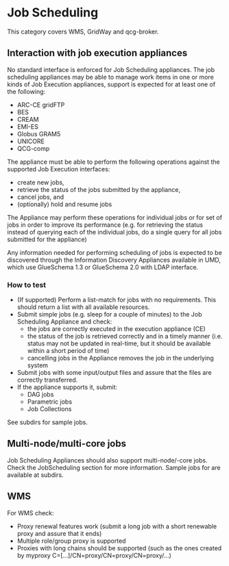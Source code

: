 Job Scheduling
==============

This category covers WMS, GridWay and qcg-broker.

## Interaction with job execution appliances

No standard interface is enforced for Job Scheduling appliances. The job scheduling appliances may be able to manage work items in one or more kinds of Job Execution appliances, support is expected for at least one of the following:
* ARC-CE gridFTP
* BES
* CREAM
* EMI-ES
* Globus GRAM5
* UNICORE
* QCG-comp

The appliance must be able to perform the following operations against the supported Job Execution interfaces:
* create new jobs,
* retrieve the status of the jobs submitted by the appliance,
* cancel jobs, and
* (optionally) hold and resume jobs

The Appliance may perform these operations for individual jobs or for set of jobs in order to improve its performance (e.g. for retrieving the status instead of querying each of the individual jobs, do a single query for all jobs submitted for the appliance)

Any information needed for performing scheduling of jobs is expected to be discovered through the Information Discovery Appliances available in UMD, which use GlueSchema 1.3 or GlueSchema 2.0 with LDAP interface.

### How to test
* (If supported) Perform a list-match for jobs with no requirements. This should return a list with all available resources.
* Submit simple jobs (e.g. sleep for a couple of minutes) to the Job Scheduling Appliance and check:
  * the jobs are correctly executed in the execution appliance (CE)
  * the status of the job is retrieved correctly and in a timely manner (i.e. status may not be updated in real-time, but it should be available within a short period of time)
  * cancelling jobs in the Appliance removes the job in the underlying system
* Submit jobs with some input/output files and assure that the files are correctly transferred.
* If the appliance supports it, submit:
  * DAG jobs
  * Parametric jobs
  * Job Collections

See subdirs for sample jobs.

## Multi-node/multi-core jobs
Job Scheduling Appliances should also support multi-node/-core jobs. Check the JobScheduling section for more information. Sample jobs for are available at subdirs.

## WMS

For WMS check:
* Proxy renewal features work (submit a long job with a short renewable proxy and assure that it ends)
* Multiple role/group proxy is supported
* Proxies with long chains should be supported (such as the ones created by myproxy C=[...]/CN=proxy/CN=proxy/CN=proxy/...)


